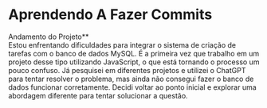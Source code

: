 # Aprendendo A Fazer Commits

<!-- Esse texto é um comentário e não será exibido no arquivo renderizado -->
 
<!-- assim eu consigo fazer documentação -->

Andamento do Projeto**  
Estou enfrentando dificuldades para integrar o sistema de criação de tarefas com o banco de dados MySQL. É a primeira vez que trabalho em um projeto desse tipo utilizando JavaScript, o que está tornando o processo um pouco confuso. Já pesquisei em diferentes projetos e utilizei o ChatGPT para tentar resolver o problema, mas ainda não consegui fazer o banco de dados funcionar corretamente. Decidi voltar ao ponto inicial e explorar uma abordagem diferente para tentar solucionar a questão.
